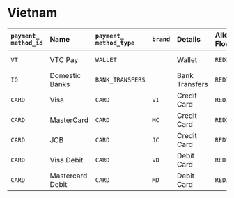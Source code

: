 # Vietnam



| `payment_` `method_id` | **Name** | `payment_ method_type` | `brand` | **Details** | Allowed Flows | **Logo** |
| :--- | :--- | :--- | :--- | :--- | :--- | :--- |
| `VT` | VTC Pay | `WALLET` |  | Wallet | `REDIRECT` | ​​[https://static.dlocal.com/images/providers/VT.png](https://static.dlocal.com/images/providers/VT.png) |
| `IO` | Domestic Banks | `BANK_TRANSFERS` |  | Bank Transfers | `REDIRECT` | ​[https://pay.dlocal.com/views/2.0/images/payments/NB.png](https://pay.dlocal.com/views/2.0/images/payments/NB.png)​ |
| `CARD` | Visa | `CARD` | `VI` | Credit Card | `REDIRECT` | ​[https://pay.dlocal.com/views/2.0/images/payments/VI.png](https://pay.dlocal.com/views/2.0/images/payments/VI.png)​ |
| `CARD` | MasterCard | `CARD` | `MC` | Credit Card | `REDIRECT` | ​[https://pay.dlocal.com/views/2.0/images/payments/MC.png](https://pay.dlocal.com/views/2.0/images/payments/MC.png)​ |
| `CARD` | JCB | `CARD` | `JC` | Credit Card | `REDIRECT` | ​[https://pay.dlocal.com/views/2.0/images/payments/JC.png](https://pay.dlocal.com/views/2.0/images/payments/JC.png) |
| `CARD` | Visa Debit | `CARD` | `VD` | Debit Card | `REDIRECT` | ​[https://pay.dlocal.com/views/2.0/images/payments/VD.png](https://pay.dlocal.com/views/2.0/images/payments/VD.png)​ |
| `CARD` | Mastercard Debit | `CARD` | `MD` | Debit Card | `REDIRECT` | ​[https://pay.dlocal.com/views/2.0/images/payments/MD.png](https://pay.dlocal.com/views/2.0/images/payments/MD.png)​ |



